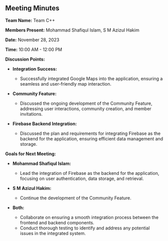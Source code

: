 ## Meeting Minutes

**Team Name:** Team C++

**Members Present:** Mohammad Shafiqul Islam, S M Azizul Hakim

**Date:** November 28, 2023

**Time:** 10:00 AM - 12:00 PM

**Discussion Points:**
- **Integration Success:**
  - Successfully integrated Google Maps into the application, ensuring a seamless and user-friendly map interaction.

- **Community Feature:**
  - Discussed the ongoing development of the Community Feature, addressing user interactions, community creation, and member invitations.

- **Firebase Backend Integration:**
  - Discussed the plan and requirements for integrating Firebase as the backend for the application, ensuring efficient data management and storage.

**Goals for Next Meeting:**
- **Mohammad Shafiqul Islam:**
  - Lead the integration of Firebase as the backend for the application, focusing on user authentication, data storage, and retrieval.

- **S M Azizul Hakim:**
  - Continue the development of the Community Feature.

- **Both:**
  - Collaborate on ensuring a smooth integration process between the frontend and backend components.
  - Conduct thorough testing to identify and address any potential issues in the integrated system.